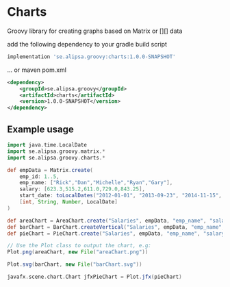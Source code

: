 # Charts
Groovy library for creating graphs based on Matrix or [][] data

add the following dependency to your gradle build script
```groovy
implementation 'se.alipsa.groovy:charts:1.0.0-SNAPSHOT'
```

... or maven pom.xml
```xml
<dependency>
    <groupId>se.alipsa.groovy</groupId>
    <artifactId>charts</artifactId>
    <version>1.0.0-SNAPSHOT</version>
</dependency>
```

## Example usage

```groovy
import java.time.LocalDate
import se.alipsa.groovy.matrix.*
import se.alipsa.groovy.charts.*

def empData = Matrix.create(
    emp_id: 1..5,
    emp_name: ["Rick","Dan","Michelle","Ryan","Gary"],
    salary: [623.3,515.2,611.0,729.0,843.25],
    start_date: toLocalDates("2012-01-01", "2013-09-23", "2014-11-15", "2014-05-11", "2015-03-27"),
    [int, String, Number, LocalDate]
)

def areaChart = AreaChart.create("Salaries", empData, "emp_name", "salary")
def barChart = BarChart.createVertical("Salaries", empData, "emp_name", ChartType.NONE, "salary")
def pieChart = PieChart.create("Salaries", empData, "emp_name", "salary")

// Use the Plot class to output the chart, e.g:
Plot.png(areaChart, new File("areaChart.png"))

Plot.svg(barChart, new File("barChart.svg"))

javafx.scene.chart.Chart jfxPieChart = Plot.jfx(pieChart)
```